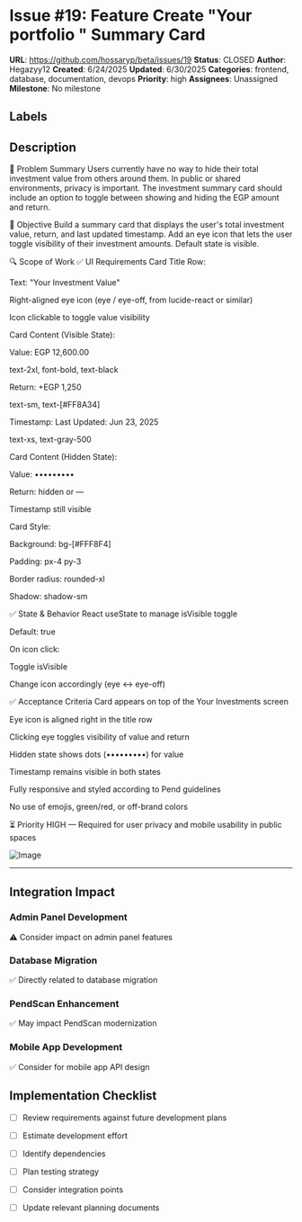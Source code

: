 # Issue #19: Feature  Create "Your portfolio " Summary Card

**URL**: https://github.com/hossaryp/beta/issues/19
**Status**: CLOSED
**Author**: Hegazyy12
**Created**: 6/24/2025
**Updated**: 6/30/2025
**Categories**: frontend, database, documentation, devops
**Priority**: high
**Assignees**: Unassigned
**Milestone**: No milestone

## Labels


## Description
🧠 Problem Summary
Users currently have no way to hide their total investment value from others around them. In public or shared environments, privacy is important. The investment summary card should include an option to toggle between showing and hiding the EGP amount and return.

🎯 Objective
Build a summary card that displays the user's total investment value, return, and last updated timestamp. Add an eye icon that lets the user toggle visibility of their investment amounts. Default state is visible.

🔍 Scope of Work
✅ UI Requirements
Card Title Row:

Text: "Your Investment Value"

Right-aligned eye icon (eye / eye-off, from lucide-react or similar)

Icon clickable to toggle value visibility

Card Content (Visible State):

Value: EGP 12,600.00

text-2xl, font-bold, text-black

Return: +EGP 1,250

text-sm, text-[#FF8A34]

Timestamp: Last Updated: Jun 23, 2025

text-xs, text-gray-500

Card Content (Hidden State):

Value: •••••••••

Return: hidden or —

Timestamp still visible

Card Style:

Background: bg-[#FFF8F4]

Padding: px-4 py-3

Border radius: rounded-xl

Shadow: shadow-sm

✅ State & Behavior
React useState to manage isVisible toggle

Default: true

On icon click:

Toggle isVisible

Change icon accordingly (eye ↔ eye-off)

✅ Acceptance Criteria
 Card appears on top of the Your Investments screen

 Eye icon is aligned right in the title row

 Clicking eye toggles visibility of value and return

 Hidden state shows dots (•••••••••) for value

 Timestamp remains visible in both states

 Fully responsive and styled according to Pend guidelines

 No use of emojis, green/red, or off-brand colors

⏳ Priority
HIGH — Required for user privacy and mobile usability in public spaces

![Image](https://github.com/user-attachments/assets/f31edc7a-c04e-4925-8fe1-db7cc5f3040f)



---

## Integration Impact

### Admin Panel Development
⚠️ Consider impact on admin panel features

### Database Migration  
✅ Directly related to database migration

### PendScan Enhancement
✅ May impact PendScan modernization

### Mobile App Development
✅ Consider for mobile app API design

## Implementation Checklist
- [ ] Review requirements against future development plans
- [ ] Estimate development effort  
- [ ] Identify dependencies
- [ ] Plan testing strategy
- [ ] Consider integration points
- [ ] Update relevant planning documents

